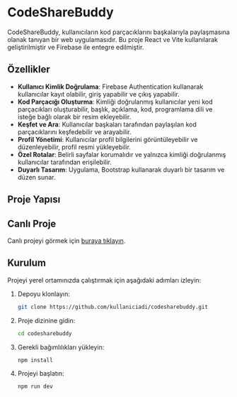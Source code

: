# CodeShareBuddy

CodeShareBuddy, kullanıcıların kod parçacıklarını başkalarıyla paylaşmasına olanak tanıyan bir web uygulamasıdır. Bu proje React ve Vite kullanılarak geliştirilmiştir ve Firebase ile entegre edilmiştir.

## Özellikler

- **Kullanıcı Kimlik Doğrulama**: Firebase Authentication kullanarak kullanıcılar kayıt olabilir, giriş yapabilir ve çıkış yapabilir.
- **Kod Parçacığı Oluşturma**: Kimliği doğrulanmış kullanıcılar yeni kod parçacıkları oluşturabilir, başlık, açıklama, kod, programlama dili ve isteğe bağlı olarak bir resim ekleyebilir.
- **Keşfet ve Ara**: Kullanıcılar başkaları tarafından paylaşılan kod parçacıklarını keşfedebilir ve arayabilir.
- **Profil Yönetimi**: Kullanıcılar profil bilgilerini görüntüleyebilir ve düzenleyebilir, profil resmi yükleyebilir.
- **Özel Rotalar**: Belirli sayfalar korumalıdır ve yalnızca kimliği doğrulanmış kullanıcılar tarafından erişilebilir.
- **Duyarlı Tasarım**: Uygulama, Bootstrap kullanarak duyarlı bir tasarım ve düzen sunar.

## Proje Yapısı

## Canlı Proje

Canlı projeyi görmek için [buraya tıklayın](codesharebuddy.netlify.app).

## Kurulum

Projeyi yerel ortamınızda çalıştırmak için aşağıdaki adımları izleyin:

1. Depoyu klonlayın:
   ```sh
   git clone https://github.com/kullaniciadi/codesharebuddy.git
   ```
2. Proje dizinine gidin:
   ```sh
   cd codesharebuddy
   ```
3. Gerekli bağımlılıkları yükleyin:
   ```sh
   npm install
   ```
4. Projeyi başlatın:
   ```sh
   npm run dev
   ```
